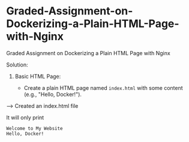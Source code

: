 # Graded-Assignment-on-Dockerizing-a-Plain-HTML-Page-with-Nginx
Graded Assignment on Dockerizing a Plain HTML Page with Nginx

Solution:

1. Basic HTML Page:

   - Create a plain HTML page named `index.html` with some content (e.g., "Hello, Docker!").

--> Created an index.html file

It will only print 
```
Welcome to My Website
Hello, Docker!
```